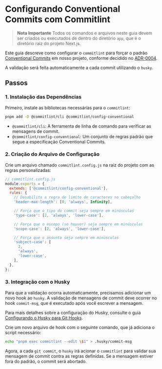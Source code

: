 # Configurando Conventional Commits com Commitlint

> **Nota Importante**
> Todos os comandos e arquivos neste guia devem ser criados ou executados de dentro do diretório `app`, que é o diretório raiz do projeto Next.js.

Este guia descreve como configurar o `commitlint` para forçar o padrão [Conventional Commits](https://www.conventionalcommits.org/) em nosso projeto, conforme decidido no [ADR-0004](./../ADR/0004-use-conventional-commits.md).

A validação será feita automaticamente a cada commit utilizando o `husky`.

## Passos

### 1. Instalação das Dependências

Primeiro, instale as bibliotecas necessárias para o `commitlint`:

```bash
pnpm add -D @commitlint/cli @commitlint/config-conventional
```

*   `@commitlint/cli`: A ferramenta de linha de comando para verificar as mensagens de commit.
*   `@commitlint/config-conventional`: Um conjunto de regras padrão que segue a especificação Conventional Commits.

### 2. Criação do Arquivo de Configuração

Crie um arquivo chamado `commitlint.config.js` na raiz do projeto com as regras personalizadas:

```javascript
// commitlint.config.js
module.exports = {
  extends: ['@commitlint/config-conventional'],
  rules: {
    // Desabilita a regra de limite de caracteres no cabeçalho
    'header-max-length': [0, 'always', Infinity],

    // Força que o tipo do commit seja sempre em minúsculas
    'type-case': [2, 'always', 'lower-case'],

    // Força que o escopo (se houver) seja sempre em minúsculas
    'scope-case': [2, 'always', 'lower-case'],

    // Força que o assunto seja sempre em minúsculas
    'subject-case': [
      2,
      'always',
      'lower-case',
    ],
  },
};
```

### 3. Integração com o Husky

Para que a validação ocorra automaticamente, precisamos adicionar um novo hook ao `husky`. A validação de mensagens de commit deve ocorrer no hook `commit-msg`, que é executado após você escrever a mensagem.

Para mais detalhes sobre a configuração do Husky, consulte o guia [Configurando o Husky para Git Hooks](./configuring-husky.md).

Crie um novo arquivo de hook com o seguinte comando, que já adiciona o script necessário:

```bash
echo "pnpm exec commitlint --edit \$1" > .husky/commit-msg
```

Agora, a cada `git commit`, o `husky` irá acionar o `commitlint` para validar sua mensagem de commit contra as regras definidas. Se a mensagem estiver fora do padrão, o commit será abortado.
